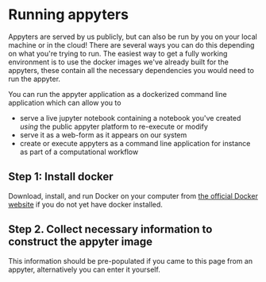 # Running appyters

Appyters are served by us publicly, but can also be run by you on your local machine or in the cloud! There are several ways you can do this depending on what you're trying to run. The easiest way to get a fully working environment is to use the docker images we've already built for the appyters, these contain all the necessary dependencies you would need to run the appyter.

You can run the appyter application as a dockerized command line application which can allow you to
- serve a live jupyter notebook containing a notebook you've created *using* the public appyter platform to re-execute or modify
- serve it as a web-form as it appears on our system
- create or execute appyters as a command line application for instance as part of a computational workflow

## Step 1: Install docker
Download, install, and run Docker on your computer from [the official Docker website](https://www.docker.com/community-edition) if you do not yet have docker installed.

## Step 2. Collect necessary information to construct the appyter image
This information should be pre-populated if you came to this page from an appyter, alternatively you can enter it yourself.
